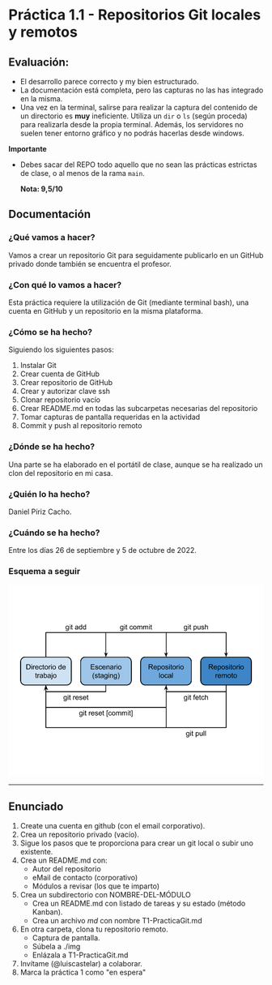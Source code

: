 # Práctica 1.1 - Repositorios Git locales y remotos

## Evaluación:

+ El desarrollo parece correcto y my bien estructurado.
+ La documentación está completa, pero las capturas no las has integrado en la misma.
+ Una vez en la terminal, salirse para realizar la captura del contenido de un directorio es __muy__ ineficiente. Utiliza un `dir` o `ls` (según proceda) para realizarla desde la propia terminal. Además, los servidores no suelen tener entorno gráfico y no podrás hacerlas desde windows. 


**Importante**
+ Debes sacar del REPO todo aquello que no sean las prácticas estrictas de clase, o al menos de la rama `main`.

  **Nota: 9,5/10**


## Documentación

### ¿Qué vamos a hacer?

Vamos a crear un repositorio Git para seguidamente publicarlo en un GitHub privado donde también se encuentra el profesor.

### ¿Con qué lo vamos a hacer?

Esta práctica requiere la utilización de Git (mediante terminal bash), una cuenta en GitHub y un repositorio en la misma plataforma.

### ¿Cómo se ha hecho?

Siguiendo los siguientes pasos:
1. Instalar Git
2. Crear cuenta de GitHub
3. Crear repositorio de GitHub
4. Crear y autorizar clave ssh
5. Clonar repositorio vacío
6. Crear README.md en todas las subcarpetas necesarias del repositorio
7. Tomar capturas de pantalla requeridas en la actividad
8. Commit y push al repositorio remoto

### ¿Dónde se ha hecho?

Una parte se ha elaborado en el portátil de clase, aunque se ha realizado un clon del repositorio en mi casa.

### ¿Quién lo ha hecho?

Daniel Píriz Cacho.

### ¿Cuándo se ha hecho?

Entre los días 26 de septiembre y 5 de octubre de 2022.

### Esquema a seguir

![Esquema del funcionamiento de Git](./img/git_schm.png)

---

## Enunciado

1. Create una cuenta en github (con el email corporativo).
2. Crea un repositorio privado (vacío).
3. Sigue los pasos que te proporciona para crear un git local o subir uno existente.
4. Crea un README.md con:
   + Autor del repositorio
   + eMail de contacto (corporativo)
   + Módulos a revisar (los que te imparto)
5. Crea un subdirectorio con NOMBRE-DEL-MÓDULO
   + Crea un README.md con listado de tareas y su estado (método Kanban).
   + Crea un archivo *md* con nombre T1-PracticaGit.md
6. En otra carpeta, clona tu repositorio remoto.
   + Captura de pantalla.
   + Súbela a ./img
   + Enlázala a T1-PracticaGit.md
7. Invítame (@luiscastelar) a colaborar.
8. Marca la práctica 1 como "en espera"

